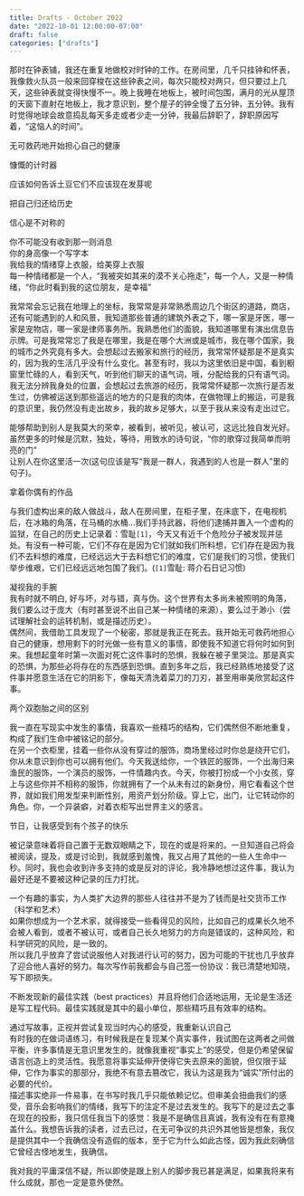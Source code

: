 ```yaml
---
title: Drafts - October 2022
date: "2022-10-01 12:00:00-07:00"
draft: false
categories: ["drafts"]
---
```


那时在钟表铺，我还在重复地做校对时钟的工作。在房间里，几千只挂钟和怀表，我像救火队员一般来回穿梭在这些钟表之间，每次只能校对两只，但只要过上几天，这些钟表就变得快慢不一。晚上我睡在地板上，被时间包围，满月的光从屋顶的天窗下直射在地板上，我才意识到，整个屋子的钟全慢了五分钟，五分钟。我有时觉得地球会故意捣乱每天多走或者少走一分钟，我最后辞职了，辞职原因写着，“这恼人的时间”。

无可救药地开始担心自己的健康

慷慨的计时器  

应该如何告诉土豆它们不应该现在发芽呢

把自己归还给历史  

信心是不对称的

你不可能没有收到那一则消息  
你的身高像一个写字本  
我给我的情绪穿上衣服，给美穿上衣服  
每一种情绪都是一个人，“我被突如其来的漠不关心拖走”，每一个人，又是一种情绪，“你此时看到我的这位朋友，是幸福”

我常常会忘记我在地理上的坐标，我常常是非常熟悉周边几个街区的道路，商店，还有可能遇到的人和风景，我知道那些普通的建筑外表之下，哪一家是牙医，哪一家是宠物店，哪一家是律师事务所。我熟悉他们的面貌，我知道哪里有演出信息告示牌。可是我常常忘了我是在哪里，我是在哪个大洲或是城市，我在哪个国家，我的城市之外究竟有多大。会想起过去搬家和旅行的经历，我常常怀疑那是不是真实的，因为我的生活几乎没有什么变化。甚至有时，我以为这里依旧是中国，看到橱窗里忙碌的人，看到天气，听到他们聊天的语气词，哦，分配给我的只有语气词。  
我无法分辨我身处的位置，会想起过去旅游的经历，我常常怀疑那一次旅行是否发生过，仿佛被运送到那些遥远的地方的只是我的肉体，在做物理上的搬运，可是我的意识里，我仍然没有走出故乡，我的故乡足够大，以至于我从来没有走出过它。

能够帮助到别人是我莫大的荣幸，被看到，被听见，被认可，这远比独自发光好。虽然更多的时候是沉默，独处，等待，用致水的诗句说，“你的歌穿过我简单而明亮的门”  
让别人在你这里活一次(这句应该是写“我是一群人，我遇到的人也是一群人”里的句子)。

拿着你偶有的作品

与我们虚构出来的敌人做战斗，敌人在房间里，在柜子里，在床底下，在电视机后，在冰箱的角落，在马桶的水桶...我们手持武器，将他们逮捕并置入一个虚构的监狱，在自己的历史上记录着：雪耻`[1]`，今天又有近千个危险分子被发现并惩处。有没有一种可能，它们不存在是因为它们就如我们所料想，它们存在是因为我们不去料想的难度，已经远远大于去料想它们的难度，它们是我们的习惯，使我们举步维艰，它们已经远远地包围了我们。(`[1]`雪耻: 蒋介石日记习惯)

凝视我的手腕  
我有时就不明白, 好与坏，对与错，真与伪。这个世界有太多尚未被照明的角落，我们要么过于庞大（有时甚至说不出自己某一种情绪的来源），要么过于渺小（尝试理解社会的运转机制，或是描述历史）。  
偶然间，我借助工具发现了一个秘密，那就是我正在死去。我开始无可救药地担心自己的健康，想用剩下的时光做一些有意义的事情，即使我不知道它将何时如何到来。我想起童年时第一次面对死亡这件事时的恐惧，我躲在被子里哭泣。那是真实的恐惧，为那些必将存在的东西感到恐惧。直到多年之后，我已经熟练地接受了这件事并愿意生活在它的阴影下，像每天清洗着菜刀的刀刃，甚至用审美欣赏起这件事。

两个双胞胎之间的区别

我一直在写现实中发生的事情，我喜欢一些精巧的结构，它们偶然但不断地重复，构成了我们生命中被铭记的部分。  
在另一个衣柜里，挂着一些你从没有穿过的服饰，商场里经过时你总是绕开它们，你从未意识到你也可以拥有他们。今天我送给你，一个铁匠的服饰，一个出海归来渔民的服饰，一个演员的服饰，一件情趣内衣。今天，你被打扮成一个小女孩，穿上与这些你并不相称的服饰，你就拥有了一个从未有过的新身份，用它看看这个世界，就如我们用发型来判断性别，用资产划分阶级。穿上它，出门，让它转动你的角色。你，一个异装癖，对着衣柜写出世界主义的感言。

节日，让我感受到有个孩子的快乐

被记录意味着将自己置于无数双眼睛之下，现在的或是将来的。一旦知道自己将会被阅读，提及，或是讨论到，我就感到羞愧，我又占用了其他的一些人生命中一秒。同时，我也会收到许多支持的或是反对的评论，我冷静地想过这件事，我认为最好还是不要被这种记录的压力打扰。

一个有趣的事实，为人类扩大边界的那些人往往并不是为了钱而是社交货币工作（科学和艺术）  
如果你想成为一个艺术家，就得接受一些看得见的风险，比如自己的成果长久地不会被人看到，或者不被认可，或者自己长久地努力的方向是错误的，这种风险，和科学研究的风险，是一致的。  
所以我几乎放弃了尝试说服他人对我进行认可的努力，因为可能的干扰也几乎放弃了迎合他人喜好的努力。每次写作前我都会与自己签一份协议：我已清楚地知晓，写下即损失。

不断发现新的最佳实践（best practices）并且将他们合适地运用，无论是生活还是写工程代码。最佳实践就是其中的最小单位，那些精巧且有效率的结构。

通过写故事，正视并尝试复现当时内心的感受，我重新认识自己  
有时我的在做词语练习，有时候我是在复现某个真实事件，我试图在这两者之间做平衡，许多事情是无意识里发生的，就像我重视“事实上”的感受，但是仍希望保留语言创造上的灵活性。我愿意将事实延伸开使得它失去原来的面貌，但仅限于延伸，它作为事实的那部分，我绝不有意去篡改它，我认为这是我为“诚实”所付出的必要的代价。  
描述事实绝非一件易事，在书写时我几乎只能依赖记忆。但审美会扭曲我们的感受，音乐会影响我们的情绪，我写下的注定不是过去发生的。我写下的是过去之事在现在的投影，我只信任我当下的感觉：我是不是确信且真诚，我有没有在有意掩盖什么。我想告诉我的读者，过去已过，在无可争议的共识外其他皆是想象，我仅是提供其中一个我确信没有造假的版本，至于它为什么如此古怪，因为我此刻确信它曾经古怪地发生，我确信。

我对我的平庸深信不疑，所以即使是跟上别人的脚步我已甚是满足，如果我将来有什么成就，那也一定是意外使然。